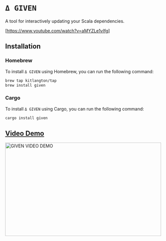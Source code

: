 # `Δ GIVEN`

A tool for interactively updating your Scala dependencies.

[https://www.youtube.com/watch?v=aMYZLe1vIfg]

## Installation

### Homebrew

To install `Δ GIVEN` using Homebrew, you can run the following command:

```sh
brew tap kitlangton/tap
brew install given
```

### Cargo

To install `Δ GIVEN` using Cargo, you can run the following command:

```sh
cargo install given
```

## [Video Demo](https://www.youtube.com/watch?v=aMYZLe1vIfg)

<a href="https://www.youtube.com/watch?v=aMYZLe1vIfg" title="NEOTYPE TOUR">
    <img src="https://img.youtube.com/vi/aMYZLe1vIfg/maxresdefault.jpg" alt="GIVEN VIDEO DEMO" width="500" height="300">
</a>
